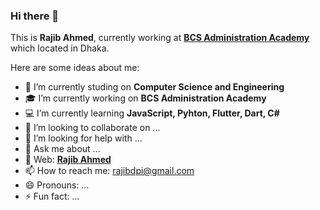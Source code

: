 ### Hi there 👋

This is **Rajib Ahmed**, currently working at **[BCS Administration Academy](http://bcsadminacademy.gov.bd/)** which located in Dhaka.

Here are some ideas about me:

- 🏢 I’m currently studing on **Computer Science and Engineering**
- 🎓 I’m currently working on **BCS Administration Academy**
- 💻 I’m currently learning **JavaScript, Pyhton, Flutter, Dart, C#**
- 👯 I’m looking to collaborate on ...
- 🤔 I’m looking for help with ...
- 💬 Ask me about ...
- 🔗 Web: **[Rajib Ahmed](https://rajibdpi.github.io/)**
- 📫 How to reach me: rajibdpi@gmail.com
- 😄 Pronouns: ...
- ⚡ Fun fact: ...

